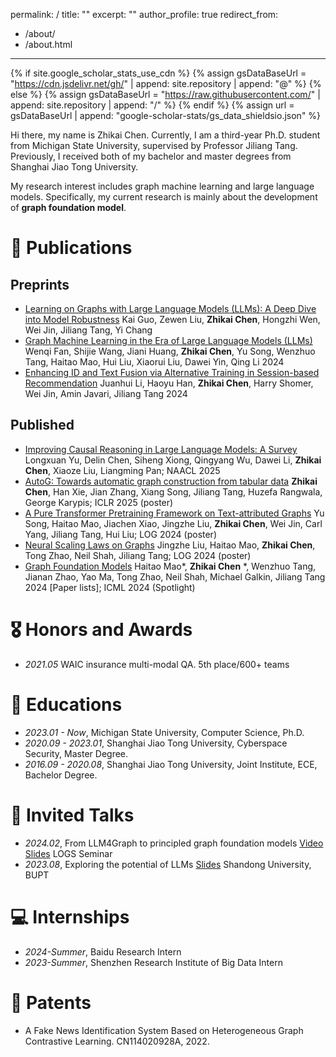 permalink: /
title: ""
excerpt: ""
author_profile: true
redirect_from: 
  - /about/
  - /about.html
---

{% if site.google_scholar_stats_use_cdn %}
{% assign gsDataBaseUrl = "https://cdn.jsdelivr.net/gh/" | append: site.repository | append: "@" %}
{% else %}
{% assign gsDataBaseUrl = "https://raw.githubusercontent.com/" | append: site.repository | append: "/" %}
{% endif %}
{% assign url = gsDataBaseUrl | append: "google-scholar-stats/gs_data_shieldsio.json" %}

<span class='anchor' id='about-me'></span>

Hi there, my name is Zhikai Chen. Currently, I am a third-year Ph.D. student from Michigan State University, supervised by Professor Jiliang Tang. Previously, I received both of my bachelor and master degrees from Shanghai Jiao Tong University.

My research interest includes graph machine learning and large language models. Specifically, my current research is mainly about the development of **graph foundation model**.

# 📝 Publications 

## Preprints
- [Learning on Graphs with Large Language Models (LLMs): A Deep Dive into Model Robustness](https://example.com) Kai Guo, Zewen Liu, **Zhikai Chen**, Hongzhi Wen, Wei Jin, Jiliang Tang, Yi Chang
- [Graph Machine Learning in the Era of Large Language Models (LLMs)](https://example.com) Wenqi Fan, Shijie Wang, Jiani Huang, **Zhikai Chen**, Yu Song, Wenzhuo Tang, Haitao Mao, Hui Liu, Xiaorui Liu, Dawei Yin, Qing Li 2024
- [Enhancing ID and Text Fusion via Alternative Training in Session-based Recommendation](https://example.com) Juanhui Li, Haoyu Han, **Zhikai Chen**, Harry Shomer, Wei Jin, Amin Javari, Jiliang Tang 2024

## Published
- [Improving Causal Reasoning in Large Language Models: A Survey](https://example.com) Longxuan Yu, Delin Chen, Siheng Xiong, Qingyang Wu, Dawei Li, **Zhikai Chen**, Xiaoze Liu, Liangming Pan; NAACL 2025
- [AutoG: Towards automatic graph construction from tabular data](https://example.com) **Zhikai Chen**, Han Xie, Jian Zhang, Xiang Song, Jiliang Tang, Huzefa Rangwala, George Karypis; ICLR 2025 (poster)
- [A Pure Transformer Pretraining Framework on Text-attributed Graphs](https://example.com) Yu Song, Haitao Mao, Jiachen Xiao, Jingzhe Liu, **Zhikai Chen**, Wei Jin, Carl Yang, Jiliang Tang, Hui Liu; LOG 2024 (poster)
- [Neural Scaling Laws on Graphs](https://example.com) Jingzhe Liu, Haitao Mao, **Zhikai Chen**, Tong Zhao, Neil Shah, Jiliang Tang; LOG 2024 (poster)
- [Graph Foundation Models](https://example.com) Haitao Mao*, **Zhikai Chen** *, Wenzhuo Tang, Jianan Zhao, Yao Ma, Tong Zhao, Neil Shah, Michael Galkin, Jiliang Tang 2024 [Paper lists]; ICML 2024 (Spotlight)

# 🎖 Honors and Awards
- *2021.05* WAIC insurance multi-modal QA. 5th place/600+ teams

# 📖 Educations
- *2023.01 - Now*, Michigan State University, Computer Science, Ph.D.
- *2020.09 - 2023.01*, Shanghai Jiao Tong University, Cyberspace Security, Master Degree.
- *2016.09 - 2020.08*, Shanghai Jiao Tong University, Joint Institute, ECE, Bachelor Degree.

# 💬 Invited Talks
- *2024.02*, From LLM4Graph to principled graph foundation models [Video](https://example.com) [Slides](https://example.com) LOGS Seminar
- *2023.08*, Exploring the potential of LLMs [Slides](https://example.com) Shandong University, BUPT

# 💻 Internships
- *2024-Summer*, Baidu Research Intern
- *2023-Summer*, Shenzhen Research Institute of Big Data Intern

# 🏅 Patents
- A Fake News Identification System Based on Heterogeneous Graph Contrastive Learning. CN114020928A, 2022.

